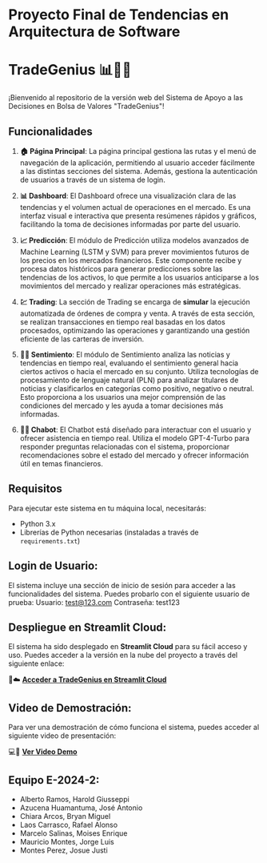 # Proyecto Final de Tendencias en Arquitectura de Software
# TradeGenius 📊🤖💡

¡Bienvenido al repositorio de la versión web del Sistema de Apoyo a las Decisiones en Bolsa de Valores "TradeGenius"!

## Funcionalidades

1. **🏠 Página Principal**:
   La página principal gestiona las rutas y el menú de navegación de la aplicación, permitiendo al usuario acceder fácilmente a las distintas secciones del sistema. Además, gestiona la autenticación de usuarios a través de un sistema de login.
   
2. **📊 Dashboard**:
   El Dashboard ofrece una visualización clara de las tendencias y el volumen actual de operaciones en el mercado. Es una interfaz visual e interactiva que presenta resúmenes rápidos y gráficos, facilitando la toma de decisiones informadas por parte del usuario.
   
3. **📈 Predicción**:
   El módulo de Predicción utiliza modelos avanzados de Machine Learning (LSTM y SVM) para prever movimientos futuros de los precios en los mercados financieros. Este componente recibe y procesa datos históricos para generar predicciones sobre las tendencias de los activos, lo que permite a los usuarios anticiparse a los movimientos del mercado y realizar operaciones más estratégicas.
   
4. **💹 Trading**:
   La sección de Trading se encarga de **simular** la ejecución automatizada de órdenes de compra y venta. A través de esta sección, se realizan transacciones en tiempo real basadas en los datos procesados, optimizando las operaciones y garantizando una gestión eficiente de las carteras de inversión.
   
5. **🧠💬 Sentimiento**:
   El módulo de Sentimiento analiza las noticias y tendencias en tiempo real, evaluando el sentimiento general hacia ciertos activos o hacia el mercado en su conjunto. Utiliza tecnologías de procesamiento de lenguaje natural (PLN) para analizar titulares de noticias y clasificarlos en categorías como positivo, negativo o neutral. Esto proporciona a los usuarios una mejor comprensión de las condiciones del mercado y les ayuda a tomar decisiones más informadas.
  
6. **🤖💬 Chabot**:
   El Chatbot está diseñado para interactuar con el usuario y ofrecer asistencia en tiempo real. Utiliza el modelo GPT-4-Turbo para responder preguntas relacionadas con el sistema, proporcionar recomendaciones sobre el estado del mercado y ofrecer información útil en temas financieros.

## Requisitos

Para ejecutar este sistema en tu máquina local, necesitarás:
- Python 3.x
- Librerías de Python necesarias (instaladas a través de `requirements.txt`)

## Login de Usuario:

El sistema incluye una sección de inicio de sesión para acceder a las funcionalidades del sistema. Puedes probarlo con el siguiente usuario de prueba:
Usuario: test@123.com
Contraseña: test123

## Despliegue en Streamlit Cloud:

El sistema ha sido desplegado en **Streamlit Cloud** para su fácil acceso y uso. Puedes acceder a la versión en la nube del proyecto a través del siguiente enlace:

🚀☁️ [**Acceder a TradeGenius en Streamlit Cloud**](https://streamlit.io/)

## Video de Demostración:

Para ver una demostración de cómo funciona el sistema, puedes acceder al siguiente video de presentación:

💻💾 [**Ver Video Demo**](https://www.youtube.com/)

## Equipo E-2024-2:

- Alberto Ramos, Harold Giusseppi
- Azucena Huamantuma, José Antonio
- Chiara Arcos, Bryan Miguel
- Laos Carrasco, Rafael Alonso
- Marcelo Salinas, Moises Enrique
- Mauricio Montes, Jorge Luis
- Montes Perez, Josue Justi
